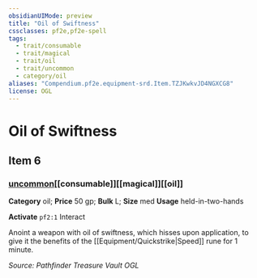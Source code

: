 ```yaml
---
obsidianUIMode: preview
title: "Oil of Swiftness"
cssclasses: pf2e,pf2e-spell
tags:
  - trait/consumable
  - trait/magical
  - trait/oil
  - trait/uncommon
  - category/oil
aliases: "Compendium.pf2e.equipment-srd.Item.TZJKwkvJD4NGXCG8"
license: OGL
---
```

# Oil of Swiftness
## Item 6
### [uncommon](uncommon "Uncommon Rarity Trait")[[consumable]][[magical]][[oil]]

**Category** oil; 
**Price** 50 gp; 
**Bulk** L; **Size** med
**Usage** held-in-two-hands

**Activate** `pf2:1` Interact

Anoint a weapon with oil of swiftness, which hisses upon application, to give it the benefits of the [[Equipment/Quickstrike|Speed]] rune for 1 minute.

*Source: Pathfinder Treasure Vault*
*OGL*